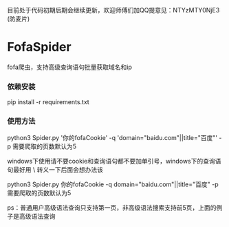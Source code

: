 目前处于代码初期后期会继续更新，欢迎师傅们加QQ提意见：NTYzMTY0NjE3 (防麦片)
# FofaSpider
fofa爬虫，支持高级查询语句批量获取域名和ip
### 依赖安装
pip install -r requirements.txt
### 使用方法
python3 Spider.py '你的fofaCookie' -q 'domain="baidu.com"||title="百度"' -p 需要爬取的页数默认为5

windows下使用请不要cookie和查询语句都不要加单引号，windows下的查询语句最好用 \ 转义一下后面会想办法该

python3 Spider.py 你的fofaCookie  -q domain=\"baidu.com\"\|\|title=\"百度\" -p 需要爬取的页数默认为5

ps：普通用户高级语法查询只支持第一页，非高级语法搜索支持前5页，上面的例子是高级语法查询
